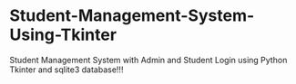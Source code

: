 # Student-Management-System-Using-Tkinter
Student Management System  with Admin and Student Login using Python Tkinter and sqlite3 database!!!
